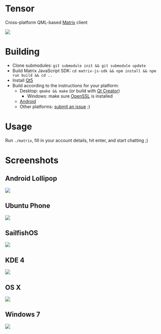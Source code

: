 # Tensor
Cross-platform QML-based [Matrix](https://matrix.org) client

![](screenshots/all.png)

# Building
- Clone submodules: `git submodule init && git submodule update`
- Build Matrix JavaScript SDK: `cd matrix-js-sdk && npm install && npm run build && cd ..`
- Install [Qt5](http://www.qt.io/download-open-source/)
- Build according to the instructions for your platform:
  - Desktop: `qmake && make` (or build with [Qt Creator](http://www.qt.io/ide/))
    - Windows: make sure [OpenSSL](https://slproweb.com/products/Win32OpenSSL.html) is installed
  - [Android](http://doc.qt.io/qt-5/androidgs.html)
  - Other platforms: [submit an issue](https://github.com/davidar/tensor/issues) ;)

# Usage
Run `./matrix`, fill in your account details, hit enter, and start chatting ;)

# Screenshots
## Android Lollipop
![](screenshots/android5.png)
## Ubuntu Phone
![](screenshots/ubuntu-phone.png)
## SailfishOS
![](screenshots/sailfish.png)
## KDE 4
![](screenshots/kde4.png)
## OS X
![](screenshots/osx.png)
## Windows 7
![](screenshots/windows7.png)
